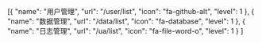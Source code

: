 [{
    "name": "用户管理", 
    "url": "/user/list",
    "icon": "fa-github-alt",
    "level": 1
},
{
    "name": "数据管理", 
    "url": "/data/list",
    "icon": "fa-database",
    "level": 1
},
{
    "name": "日志管理", 
    "url": "/ua/list",
    "icon": "fa-file-word-o",
    "level": 1
}
]

